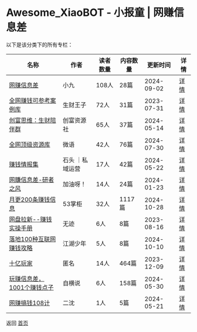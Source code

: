 # Awesome_XiaoBOT - 小报童 | 网赚信息差

以下是该分类下的所有专栏：

| 名称 | 作者 | 读者数量 | 内容数量 | 更新时间 | 详情 |
|------|------|----------|----------|----------|------|
| [网赚信息差](https://xiaobot.net/p/xiaojiuyanxishe?refer=9c3f1c95-a052-465a-9902-f6d75080262a) | 小九 | 108人 | 28篇 |  2024-09-02 | [详情](data/xiaojiuyanxishe.md) |
| [全网赚钱可参考案例库](https://xiaobot.net/p/168168?refer=9c3f1c95-a052-465a-9902-f6d75080262a) | 生财王子 | 72人 | 31篇 |  2023-07-31 | [详情](data/168168.md) |
| [创富思维：生财陪伴群](https://xiaobot.net/p/cf188?refer=9c3f1c95-a052-465a-9902-f6d75080262a) | 创富资源社 | 65人 | 37篇 |  2024-05-14 | [详情](data/cf188.md) |
| [全网顶级资源库](https://xiaobot.net/p/zi-yuan-ku?refer=9c3f1c95-a052-465a-9902-f6d75080262a) | 微语 | 42人 | 76篇 |  2024-07-30 | [详情](data/zi-yuan-ku.md) |
| [赚钱情报集](https://xiaobot.net/p/15272810209?refer=9c3f1c95-a052-465a-9902-f6d75080262a) | 石头 ｜私域运营 | 17人 | 42篇 |  2024-05-22 | [详情](data/15272810209.md) |
| [网賺信息差-研者之风](https://xiaobot.net/p/yzzf?refer=9c3f1c95-a052-465a-9902-f6d75080262a) | 加油呀！ | 14人 | 24篇 |  2024-01-23 | [详情](data/yzzf.md) |
| [月更200条赚钱信息](https://xiaobot.net/p/53zhangguishu?refer=9c3f1c95-a052-465a-9902-f6d75080262a) | 53掌柜 | 32人 | 1117篇 |  2024-10-28 | [详情](data/53zhangguishu.md) |
| [网盘拉新--赚钱实操手册](https://xiaobot.net/p/ZHALK?refer=9c3f1c95-a052-465a-9902-f6d75080262a) | 无迹 | 6人 | 8篇 |  2023-08-16 | [详情](data/ZHALK.md) |
| [落地100种互联网赚钱攻略](https://xiaobot.net/p/tangzhuan?refer=9c3f1c95-a052-465a-9902-f6d75080262a) | 江湖少年 | 5人 | 8篇 |  2024-10-10 | [详情](data/tangzhuan.md) |
| [十亿玩家](https://xiaobot.net/p/wang11?refer=9c3f1c95-a052-465a-9902-f6d75080262a) | 匿名 | 14人 | 464篇 |  2023-12-09 | [详情](data/wang11.md) |
| [玩赚信息差，1001个赚钱点子](https://xiaobot.net/p/dilideputao1?refer=9c3f1c95-a052-465a-9902-f6d75080262a) | 自横说 | 6人 | 158篇 |  2024-05-30 | [详情](data/dilideputao1.md) |
| [网赚搞钱108计](https://xiaobot.net/p/wz?refer=9c3f1c95-a052-465a-9902-f6d75080262a) | 二沈 | 1人 | 5篇 |  2024-05-21 | [详情](data/wz.md) |


返回 [首页](../README.md)
